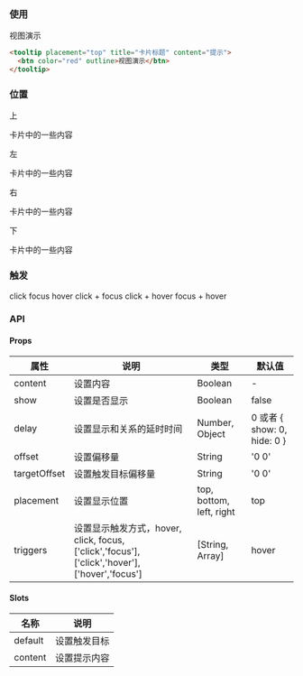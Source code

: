 <row>
<column :md=12>

### 使用

<p>
  <tooltip placement="top" title="卡片标题" content="提示">
    <btn color="red" outline>视图演示</btn>
  </tooltip>
</p>

```html
<tooltip placement="top" title="卡片标题" content="提示">
  <btn color="red" outline>视图演示</btn>
</tooltip>
```

### 位置

<tooltip placement="top" title="卡片标题">
  <btn color="red" outline>上</btn>
  <div slot="content">
    <p>卡片中的一些内容</p>
  </div>
</tooltip>
<tooltip placement="left" title="卡片标题">
  <btn color="green" outline>左</btn>
  <div slot="content">
    <p>卡片中的一些内容</p>
  </div>
</tooltip>
<tooltip placement="right" title="卡片标题">
  <btn color="blue" outline>右</btn>
  <div slot="content">
    <p>卡片中的一些内容</p>
  </div>
</tooltip>
<tooltip placement="bottom" title="卡片标题">
  <btn color="purple" outline>下</btn>
  <div slot="content">
    <p>卡片中的一些内容</p>
  </div>
</tooltip>

### 触发

<tooltip content="卡片中的一些内容" placement="top" triggers="click">
  <btn>click</btn>
</tooltip>
<tooltip content="卡片中的一些内容" placement="top" triggers="focus">
  <btn>focus</btn>
</tooltip>
<tooltip content="卡片中的一些内容" placement="top" triggers="hover">
  <btn>hover</btn>
</tooltip>
<tooltip content="卡片中的一些内容" placement="top" :triggers="['click','focus']">
  <btn>click + focus</btn>
</tooltip>
<tooltip content="卡片中的一些内容" placement="top" :triggers="['click','hover']">
 <btn>click + hover</btn>
</tooltip>
<tooltip content="卡片中的一些内容" placement="top" :triggers="['hover','focus']">
  <btn>focus + hover</btn>
</tooltip>

### API
  
  <portlet title="Tooltip" icon="map-signs" theme="light" bordered>
  
  #### Props

  <div class="table-scrollable table-scrollable-borderless">
      <table class="table table-hover table-bordered">
          <thead>
              <tr class="uppercase">
                  <th> 属性 </th>
                  <th> 说明 </th>
                  <th> 类型 </th>
                  <th> 默认值 </th>
              </tr>
          </thead>
          <tbody>
              <tr>
                  <td> content </td>
                  <td> 设置内容</td>
                  <td> Boolean </td>
                  <td> - </td>
              </tr>
              <tr>
                  <td> show </td>
                  <td> 设置是否显示 </td>
                  <td> Boolean </td>
                  <td> false </td>
              </tr>
              <tr>
                  <td> delay </td>
                  <td> 设置显示和关系的延时时间 </td>
                  <td> Number, Object </td>
                  <td> 0 或者 { show: 0, hide: 0 } </td>
              </tr>
              <tr>
                  <td> offset </td>
                  <td> 设置偏移量 </td>
                  <td> String </td>
                  <td> '0 0' </td>
              </tr>
              <tr>
                  <td> targetOffset </td>
                  <td> 设置触发目标偏移量 </td>
                  <td> String </td>
                  <td> '0 0' </td>
              </tr>
              <tr>
                  <td> placement </td>
                  <td> 设置显示位置 </td>
                  <td> top, bottom, left, right </td>
                  <td> top </td>
              </tr>
              <tr>
                  <td> triggers </td>
                  <td> 设置显示触发方式，hover, click, focus, ['click','focus'], ['click','hover'], ['hover','focus'] </td>
                  <td> [String, Array] </td>
                  <td> hover </td>
              </tr>
          </tbody>
      </table>
  </div>

  #### Slots

  <div class="table-scrollable table-scrollable-borderless">
      <table class="table table-hover table-bordered">
          <thead>
              <tr class="uppercase">
                  <th> 名称 </th>
                  <th> 说明 </th>
              </tr>
          </thead>
          <tbody>
              <tr>
                  <td> default </td>
                  <td> 设置触发目标 </td>
              </tr>
              <tr>
                  <td> content </td>
                  <td> 设置提示内容 </td>
              </tr>
          </tbody>
      </table>
  </div>
  
  </portlet>

</column>
</row>

